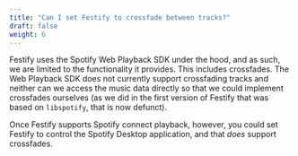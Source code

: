 ```yaml
---
title: "Can I set Festify to crossfade between tracks?"
draft: false
weight: 6
---
```


Festify uses the Spotify Web Playback SDK under the hood, and as such, we are limited to the functionality it provides. This includes crossfades. The Web Playback SDK does not currently support crossfading tracks and neither can we access the music data directly so that we could implement crossfades ourselves (as we did in the first version of Festify that was based on `libspotify`, that is now defunct).

Once Festify supports Spotify connect playback, however, you could set Festify to control the Spotify Desktop application, and that _does_ support crossfades.